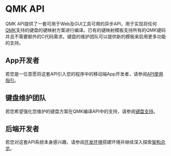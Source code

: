 # QMK API

<!---
  original document: 0.15.12:docs/api_overview.md
  git diff 0.15.12 HEAD -- docs/api_overview.md | cat
-->

QMK API提供了一套可用于Web及GUI工具可用的异步API，用于实现将任何[QMK](https://qmk.fm/)支持的键盘的键映射方案进行编译。已有的键映射模板支持所有的QMK键码并且不需要额外的C代码需求。键盘的维护团队可以提供新的模板来启用更多功能的支持。

## App开发者

若您是一位意愿将这套API引入您的程序中的移动端App开发者，请参阅[API使用指引](zh-cn/api_docs)。

## 键盘维护团队

若您希望强化您维护的键盘方案在QMK编译API中的支持，请参阅[键盘支持](zh-cn/reference_configurator_support)。

## 后端开发者

若您对这套API系统本身感兴趣，请参阅[开发环境](zh-cn/api_development_environment)搭建环境并继续深入探索[架构总览](zh-cn/api_development_overview)。
